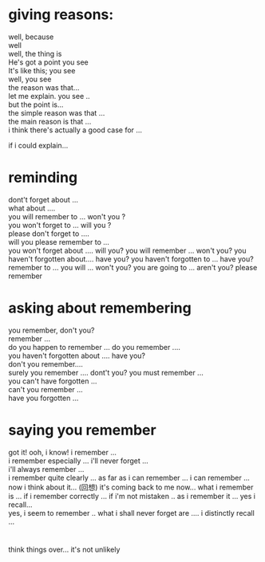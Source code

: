 # giving reasons:      
well, because       
well     
well, the thing is      
He's got a point you see     
It's like this; you see    
well, you see      
the reason was that...    
let me explain. you see ..     
but the point is...  
the simple reason was that ...   
the main reason is that ...   
i think there's actually a good case for ...   

if i could explain...  

# reminding
dont't forget about ...     
what about ....   
you will remember to ...  won't you ?       
you won't forget to ... will you ?     
please don't forget to ....       
will you please remember to ...  
you won't forget about .... will you? 
you will remember ... won't you?
you haven't forgotten about.... have you?
you haven't forgotten to ... have you?
remember to ...
you will ... won't you?
you are going to ... aren't you?
please remember

# asking about remembering
you remember, don't you?     
remember ...    
do you happen to remember ... 
do you remember ....    
you haven't forgotten about .... have you?    
don't you remember....    
surely you remember .... dont't you?
you must remember ...    
you can't have forgotten ...  
can't you remember ...     
have you forgotten ... 

# saying you remember
got it!
ooh, i know!
i remember ...     
i remember especially ... 
i'll never forget ...  
i'll always remember ...   
i remember quite clearly ... 
as far as i can remember ... 
i can remember ... 
now i think about it... (回想)
it's coming back to me now... 
what i remember is ...
if i remember correctly ... 
if i'm not mistaken .. 
as i remember it ... 
yes i recall...  
yes, i seem to remember .. 
what i shall never forget are .... 
i distinctly recall ... 

#
think things over...
it's not unlikely
